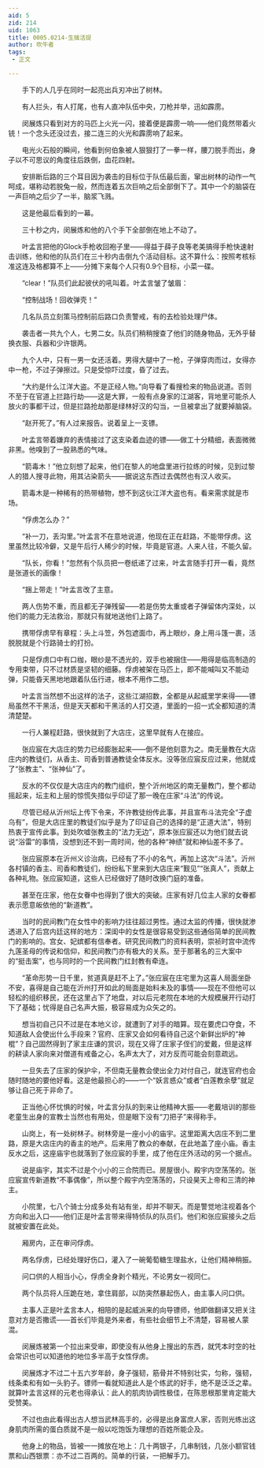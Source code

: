 ```yaml
---
aid: 5
zid: 214
uid: 1063
title: 0005.0214-生擒活捉
author: 吹牛者
tags: 
 - 正文

---
```




　　手下的人几乎在同时一起亮出兵刃冲出了树林。

　　有人拦头，有人打尾，也有人直冲队伍中央，刀枪并举，迅如霹雳。

　　闵展炼只看到对方的马匹上火光一闪，接着便是霹雳一响——他们竟然带着火铳！一个念头还没过去，接二连三的火光和霹雳响了起来。

　　电光火石般的瞬间，他看到何伯象被人狠狠打了一拳一样，腰刀脱手而出，身子以不可思议的角度往后跌倒，血花四射。

　　安排断后路的三个耳目因为袭击的目标位于队伍最后面，窜出树林的动作一气呵成，堪称动若脱兔一般，然而连着五次巨响之后全部倒下了。其中一个的脑袋在一声巨响之后少了一半，脑浆飞溅。

　　这是他最后看到的一幕。

　　三十秒之内，闵展炼和他的八个手下全部倒在地上不动了。

　　叶孟言把他的Glock手枪收回袍子里——得益于薛子良等老美搞得手枪快速射击训练，他和他的队员们在三十秒内击倒九个活动目标。这不算什么：按照考核标准这连及格都算不上——分摊下来每个人只有0.9个目标，小菜一碟。

　　“clear！”队员们此起彼伏的吼叫着。叶孟言皱了皱眉：

　　“控制战场！回收弹壳！”

　　几名队员立刻策马控制前后路口负责警戒，有的去检验处理尸体。

　　袭击者一共九个人，七男二女。队员们稍稍搜查了他们的随身物品，无外乎替换衣服、兵器和少许银两。

　　九个人中，只有一男一女还活着。男得大腿中了一枪，子弹穿肉而过，女得亦中一枪，不过子弹擦过。只是受惊吓过度，昏了过去。

　　“大约是什么江洋大盗。不是正经人物。”向导看了看搜检来的物品说道。否则不至于在官道上拦路行劫——这是大罪，一般有点身家的江湖客，背地里可能杀人放火的事都干过，但是拦路抢劫那是绿林好汉的勾当，一旦被拿出了就要掉脑袋。

　　“赵开死了。”有人过来报告。说着呈上一支镖。

　　叶孟言带着嫌弃的表情接过了这支染着血迹的镖——做工十分精细，表面微微非黑。他嗅到了一股熟悉的气味。

　　“箭毒木！”他立刻想了起来，他们在黎人的地盘里进行拉练的时候，见到过黎人的猎人搜寻此物，用其沾染箭头——据说这东西过去偶然也有汉人收买。

　　箭毒木是一种稀有的热带植物，想不到这伙江洋大盗也有。看来需求就是市场。

　　“俘虏怎么办？”

　　“补一刀，丢沟里。”叶孟言不在意地说道，他现在正在赶路，不能带俘虏。这里虽然比较冷僻，又是午后行人稀少的时候，毕竟是官道。人来人往，不能久留。

　　“队长，你看！”忽然有个队员把一卷纸递了过来，叶孟言随手打开一看，竟然是张道长的画像！

　　“捆上带走！”叶孟言改了主意。

　　两人伤势不重，而且都无子弹残留——若是伤势太重或者子弹留体内深处，以他们的能力无法救治，那就只有就地送他们上路了。

　　携带俘虏早有章程：头上斗笠，外包遮面巾，再上眼纱，身上用斗篷一裹，活脱脱就是个行路骑士的打扮。

　　只是俘虏口中有口枷，眼纱是不透光的，双手也被捆住——用得是临高制造的专用束带，只不过材质是坚韧的细藤。俘虏被架在马匹上，即不能喊叫又不能动弹，只能昏天黑地地跟着队伍行进，根本不用作二想。

　　叶孟言当然想不出这样的法子，这些江湖招数，全都是从起威里学来得——镖局虽然不干黑活，但是天天都和干黑活的人打交道，里面的一招一式全都知道的清清楚楚。

　　一行人兼程赶路，很快就到了大店庄，这里早就有人在接应。

　　张应宸在大店庄的势力已经膨胀起来——倒不是他刻意为之。南无量教在大店庄内的教徒们，从香主、司香到普通教徒全体反水。没等张应宸反应过来，他就成了“张教主”、“张神仙”了。

　　反水的不仅仅是大店庄内的教门组织，整个沂州地区的南无量教门，整个都动摇起来，坛主和上层的惊慌失措似乎印证了那一晚在庄家“斗法”的传说。

　　尽管已经从沂州坛上传下令来，不许教徒纷传此事，并且宣布斗法完全“子虚乌有”，但是大店庄里的教徒们似乎是为了印证自己的选择的是“正道大法”，特别热衷于宣传此事。到处吹嘘张教主的“法力无边”，原本张应宸还以为他们就去说说“浴雷”的事情，没想到还不到一周时间，他的各种“神绩”就和神仙差不多了。

　　张应宸原本在沂州义诊治病，已经有了不小的名气，再加上这次“斗法”。沂州各村镇的香主、司香和教徒们，纷纷私下里来到大店庄来“觐见”“张真人”，贡献上各种礼物。张应宸知道，这些人已经做好了随时改换门庭的准备。

　　甚至在庄家，他在女眷中也得到了很大的突破。庄家有好几位主人家的女眷都表示愿意皈依他的“新道教”。

　　当时的民间教门在女性中的影响力往往超过男性。通过太监的传播，很快就渗透进入了后宫内廷这样的地方：深闺中的女性是很容易受到这些通俗简单的民间教门的影响的。宫女、妃嫔都有信奉者。研究民间教门的资料表明，崇祯时宫中流传九莲圣母的传说和信仰，和民间教门亦有极大的关系。至于那著名的三大案中的“挺击案”，也与同时的一个民间教门红封教有牵连。

　　“革命形势一日千里，贫道真是赶不上了。”张应宸在庄宅里为这喜人局面坐卧不安，喜得是自己能在沂州打开如此的局面是始料未及的事情——现在不但他可以轻松的组织移民，还在这里占下了地盘，对以后元老院在本地的大规模展开行动打下了基础；忧得是自己名声大振，极容易成为众矢之的。

　　想当初自己只不过是在本地义诊，就遭到了对手的暗算。现在要虎口夺食，不知道敌人会使出什么手段来？官府、庄家又会如何看待自己这个新鲜出炉的“神棍”？自己固然得到了家主庄谦的赏识，现在又得了庄家子侄们的爱戴，但是这样的耕读人家向来对僧道有戒备之心，名声太大了，对方反而可能会刻意疏远。

　　一旦失去了庄家的保护伞，不但南无量教会使出全力对付自己，就连官府也会随时随地的要他好看。这是他最担心的——一个“妖言惑众”或者“白莲教余孽”就足够让自己死于非命了。

　　正当他心怀忧惧的时候，叶孟言分队的到来让他精神大振——老戴培训的那些老童生出身的宣教士当然也有用处，但是眼下没有“刀把子”来得称手。

　　山岗上，有一处树林子。树林旁是一座小小的庙宇。这里距离大店庄不到二里路，原是大店庄内的香主的地产。后来用了教众的奉献，在此地盖了座小庙。香主反水之后，这座庙宇也就落到了张应宸的手里，成了他在庄外活动的另一个据点。

　　说是庙宇，其实不过是个小小的三合院而已。房屋很小。殿宇内空荡荡的。张应宸宣传新道教“不事偶像”，所以整个殿宇内空荡荡的，只设昊天上帝和三清的神主。

　　小院里，七八个骑士分成多处有站有坐，却并不聊天。而是警觉地注视着各个方向和出入口——他们正是叶孟言带来得特侦队的队员们。他们和张应宸接头之后就被安置在此处。

　　厢房内，正在审问俘虏。

　　两名俘虏，已经处理好伤口，灌入了一碗葡萄糖生理盐水，让他们精神稍振。

　　问口供的人相当小心，俘虏全身剥个精光，不论男女一视同仁。

　　两个队员将人压跪在地，拿住肩部，以防突然暴起伤人，由主事人问口供。

　　主事人正是叶孟言本人，相陪的是起威派来的向导镖师，他即做翻译又把关注意对方是否撒谎——首长们毕竟是外来者，有些社会细节上不清楚，容易被人蒙混。

　　闵展炼被第一个拉出来受审，即使没有从他身上搜出的东西，就凭本时空的社会常识也可以知道他的地位多半高于女性俘虏。

　　闵展炼才不过二十五六岁年龄，身子强韧，筋骨并不特别壮实，匀称，强韧，线条柔和有如一头豹子。镖师一看就知道此人是个练武的好手，绝不是泛泛之辈。就算叶孟言这样的元老也得承认：此人的肌肉协调性极佳，在陈思根那里肯定能大受赞美。

　　不过也由此看得出古人想当武林高手的，必得是出身富庶人家，否则光练出这身肌肉所需的蛋白质就不是一般以吃饱饭为理想的百姓所能企及。

　　他身上的物品，皆被一一摊放在地上：几十两银子，几串制钱，几张小额官钱票和山西银票：亦不过二百两的。简单的行装，一把解手刀。


